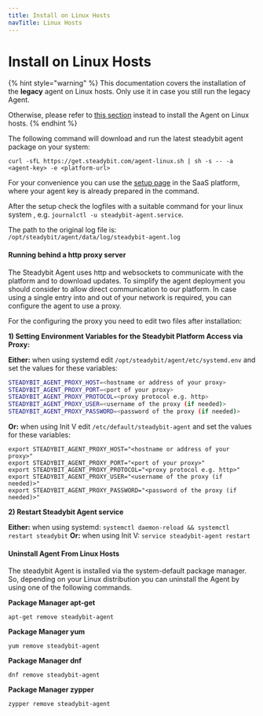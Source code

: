 ```yaml
---
title: Install on Linux Hosts
navTitle: Linux Hosts
---
```


# Install on Linux Hosts

{% hint style="warning" %}
This documentation covers the installation of the **legacy** agent on Linux hosts.
Only use it in case you still run the legacy Agent.

Otherwise, please refer to [this section](/install-and-configure/install-outpost-agent/install-on-linux-hosts.md) instead to install the Agent on Linux hosts.
{% endhint %}

The following command will download and run the latest steadybit agent package on your system:

```shell
curl -sfL https://get.steadybit.com/agent-linux.sh | sh -s -- -a <agent-key> -e <platform-url>
```

For your convenience you can use the [setup page](https://platform.steadybit.com/settings/agents/setup) in the SaaS platform, where your agent key is already prepared in the command.

After the setup check the logfiles with a suitable command for your linux system , e.g. `journalctl -u steadybit-agent.service`.

The path to the original log file is: `/opt/steadybit/agent/data/log/steadybit-agent.log`

#### Running behind a http proxy server

The Steadybit Agent uses http and websockets to communicate with the platform and to download updates. To simplify the agent deployment you should consider to allow direct communication to our platform. In case using a single entry into and out of your network is required, you can configure the agent to use a proxy.

For the configuring the proxy you need to edit two files after installation:

**1) Setting Environment Variables for the Steadybit Platform Access via Proxy:**

**Either:** when using systemd edit `/opt/steadybit/agent/etc/systemd.env` and set the values for these variables:

```bash
STEADYBIT_AGENT_PROXY_HOST=<hostname or address of your proxy>
STEADYBIT_AGENT_PROXY_PORT=<port of your proxy>
STEADYBIT_AGENT_PROXY_PROTOCOL=<proxy protocol e.g. http>
STEADYBIT_AGENT_PROXY_USER=<username of the proxy (if needed)>
STEADYBIT_AGENT_PROXY_PASSWORD=<password of the proxy (if needed)>
```

**Or:** when using Init V edit `/etc/default/steadybit-agent` and set the values for these variables:

```shell
export STEADYBIT_AGENT_PROXY_HOST="<hostname or address of your proxy>"
export STEADYBIT_AGENT_PROXY_PORT="<port of your proxy>"
export STEADYBIT_AGENT_PROXY_PROTOCOL="<proxy protocol e.g. http>"
export STEADYBIT_AGENT_PROXY_USER="<username of the proxy (if needed)>"
export STEADYBIT_AGENT_PROXY_PASSWORD="<password of the proxy (if needed)>"
```

**2) Restart Steadybit Agent service**

**Either:** when using systemd: `systemctl daemon-reload && systemctl restart steadybit` **Or:** when using Init V: `service steadybit-agent restart`

#### Uninstall Agent From Linux Hosts

The steadybit Agent is installed via the system-default package manager. So, depending on your Linux distribution you can uninstall the Agent by using one of the following commands.

**Package Manager apt-get**

```shell
apt-get remove steadybit-agent
```

**Package Manager yum**

```shell
yum remove steadybit-agent
```

**Package Manager dnf**

```shell
dnf remove steadybit-agent
```

**Package Manager zypper**

```shell
zypper remove steadybit-agent
```
